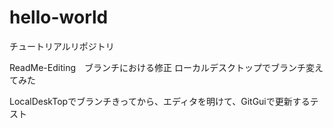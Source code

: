 # hello-world
チュートリアルリポジトリ

ReadMe-Editing　ブランチにおける修正
ローカルデスクトップでブランチ変えてみた

LocalDeskTopでブランチきってから、エディタを明けて、GitGuiで更新するテスト
